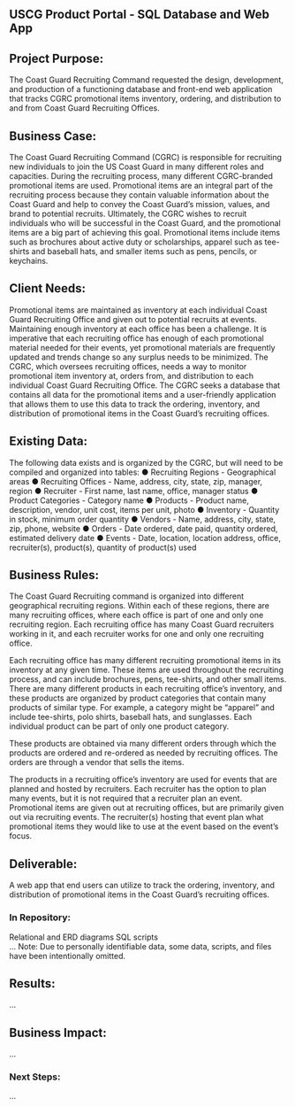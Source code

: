 ## USCG Product Portal - SQL Database and Web App

## Project Purpose: 
The Coast Guard Recruiting Command requested the design, development, and production of a functioning database and front-end web application that tracks CGRC promotional items inventory, ordering, and distribution to and from Coast Guard Recruiting Offices.  

## Business Case: 
The Coast Guard Recruiting Command (CGRC) is responsible for recruiting new individuals to join the US Coast Guard in many different roles and capacities.  During the recruiting process, many different CGRC-branded promotional items are used.  Promotional items are an integral part of the recruiting process because they contain valuable information about the Coast Guard and help to convey the Coast Guard’s mission, values, and brand to potential recruits.  Ultimately, the CGRC wishes to recruit individuals who will be successful in the Coast Guard, and the promotional items are a big part of achieving this goal.  Promotional items include items such as brochures about active duty or scholarships, apparel such as tee-shirts and baseball hats, and smaller items such as pens, pencils, or keychains.


## Client Needs: 
Promotional items are maintained as inventory at each individual Coast Guard Recruiting Office and given out to potential recruits at events.  Maintaining enough inventory at each office has been a challenge.  It is imperative that each recruiting office has enough of each promotional material needed for their events, yet promotional materials are frequently updated and trends change so any surplus needs to be minimized.  The CGRC, which oversees recruiting offices, needs a way to monitor promotional item inventory at, orders from, and distribution to each individual Coast Guard Recruiting Office.  The CGRC seeks a database that contains all data for the promotional items and a user-friendly application that allows them to use this data to track the ordering, inventory, and distribution of promotional items in the Coast Guard’s recruiting offices. 


## Existing Data: 
The following data exists and is organized by the CGRC, but will need to be compiled and organized into tables:
●	Recruiting Regions - Geographical areas
●	Recruiting Offices - Name, address, city, state, zip, manager, region
●	Recruiter - First name, last name, office, manager status
●	Product Categories - Category name
●	Products - Product name, description, vendor, unit cost, items per unit, photo
●	Inventory - Quantity in stock, minimum order quantity
●	Vendors - Name, address, city, state, zip, phone, website
●	Orders - Date ordered, date paid, quantity ordered, estimated delivery date
●	Events - Date, location, location address, office, recruiter(s), product(s), quantity of product(s) used


## Business Rules: 
The Coast Guard Recruiting command is organized into different geographical recruiting regions.  Within each of these regions, there are many recruiting offices, where each office is part of one and only one recruiting region.  Each recruiting office has many Coast Guard recruiters working in it, and each recruiter works for one and only one recruiting office.  

Each recruiting office has many different recruiting promotional items in its inventory at any given time.  These items are used throughout the recruiting process, and can include brochures, pens, tee-shirts, and other small items.  There are many different products in each recruiting office’s inventory, and these products are organized by product categories that contain many products of similar type.  For example, a category might be “apparel” and include tee-shirts, polo shirts, baseball hats, and sunglasses.  Each individual product can be part of only one product category.    

These products are obtained via many different orders through which the products are ordered and re-ordered as needed by recruiting offices.  The orders are through a vendor that sells the items.  

The products in a recruiting office’s inventory are used for events that are planned and hosted by recruiters.  Each recruiter has the option to plan many events, but it is not required that a recruiter plan an event.  Promotional items are given out at recruiting offices, but are primarily given out via recruiting events.  The recruiter(s) hosting that event plan what promotional items they would like to use at the event based on the event’s focus.   


## Deliverable: 
A web app that end users can utilize to track the ordering, inventory, and distribution of promotional items in the Coast Guard’s recruiting offices. 


### In Repository:

Relational and ERD diagrams
SQL scripts  
...
Note: Due to personally identifiable data, some data, scripts, and files have been intentionally omitted.

## Results: 
...


## Business Impact: 
...


### Next Steps: 
...
